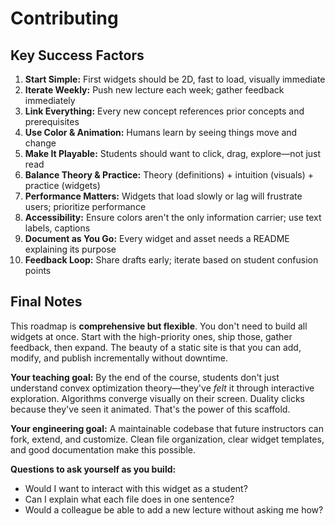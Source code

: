 # Contributing

## Key Success Factors

1. **Start Simple:** First widgets should be 2D, fast to load, visually immediate
2. **Iterate Weekly:** Push new lecture each week; gather feedback immediately
3. **Link Everything:** Every new concept references prior concepts and prerequisites
4. **Use Color & Animation:** Humans learn by seeing things move and change
5. **Make It Playable:** Students should want to click, drag, explore—not just read
6. **Balance Theory & Practice:** Theory (definitions) + intuition (visuals) + practice (widgets)
7. **Performance Matters:** Widgets that load slowly or lag will frustrate users; prioritize performance
8. **Accessibility:** Ensure colors aren't the only information carrier; use text labels, captions
9. **Document as You Go:** Every widget and asset needs a README explaining its purpose
10. **Feedback Loop:** Share drafts early; iterate based on student confusion points

## Final Notes

This roadmap is **comprehensive but flexible**. You don't need to build all widgets at once. Start with the high-priority ones, ship those, gather feedback, then expand. The beauty of a static site is that you can add, modify, and publish incrementally without downtime.

**Your teaching goal:** By the end of the course, students don't just understand convex optimization theory—they've *felt* it through interactive exploration. Algorithms converge visually on their screen. Duality clicks because they've seen it animated. That's the power of this scaffold.

**Your engineering goal:** A maintainable codebase that future instructors can fork, extend, and customize. Clean file organization, clear widget templates, and good documentation make this possible.

**Questions to ask yourself as you build:**
- Would I want to interact with this widget as a student?
- Can I explain what each file does in one sentence?
- Would a colleague be able to add a new lecture without asking me how?
